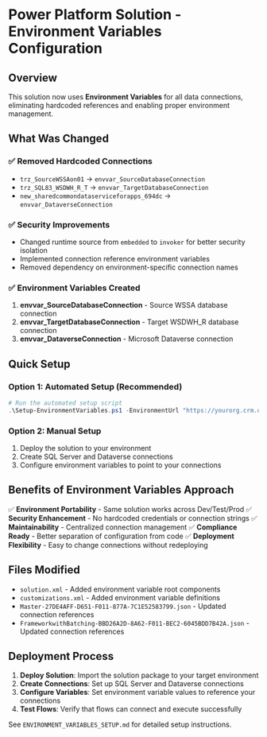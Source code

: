 # Power Platform Solution - Environment Variables Configuration

## Overview
This solution now uses **Environment Variables** for all data connections, eliminating hardcoded references and enabling proper environment management.

## What Was Changed

### ✅ Removed Hardcoded Connections
- `trz_SourceWSSAon01` → `envvar_SourceDatabaseConnection`
- `trz_SQL83_WSDWH_R_T` → `envvar_TargetDatabaseConnection`
- `new_sharedcommondataserviceforapps_694dc` → `envvar_DataverseConnection`

### ✅ Security Improvements
- Changed runtime source from `embedded` to `invoker` for better security isolation
- Implemented connection reference environment variables
- Removed dependency on environment-specific connection names

### ✅ Environment Variables Created
1. **envvar_SourceDatabaseConnection** - Source WSSA database connection
2. **envvar_TargetDatabaseConnection** - Target WSDWH_R database connection
3. **envvar_DataverseConnection** - Microsoft Dataverse connection

## Quick Setup

### Option 1: Automated Setup (Recommended)
```powershell
# Run the automated setup script
.\Setup-EnvironmentVariables.ps1 -EnvironmentUrl "https://yourorg.crm.dynamics.com"
```

### Option 2: Manual Setup
1. Deploy the solution to your environment
2. Create SQL Server and Dataverse connections
3. Configure environment variables to point to your connections

## Benefits of Environment Variables Approach

✅ **Environment Portability** - Same solution works across Dev/Test/Prod
✅ **Security Enhancement** - No hardcoded credentials or connection strings
✅ **Maintainability** - Centralized connection management
✅ **Compliance Ready** - Better separation of configuration from code
✅ **Deployment Flexibility** - Easy to change connections without redeploying

## Files Modified
- `solution.xml` - Added environment variable root components
- `customizations.xml` - Added environment variable definitions
- `Master-27DE4AFF-D651-F011-877A-7C1E52583799.json` - Updated connection references
- `FrameworkwithBatching-BBD26A2D-8A62-F011-BEC2-6045BDD7B42A.json` - Updated connection references

## Deployment Process

1. **Deploy Solution**: Import the solution package to your target environment
2. **Create Connections**: Set up SQL Server and Dataverse connections
3. **Configure Variables**: Set environment variable values to reference your connections
4. **Test Flows**: Verify that flows can connect and execute successfully

See `ENVIRONMENT_VARIABLES_SETUP.md` for detailed setup instructions.